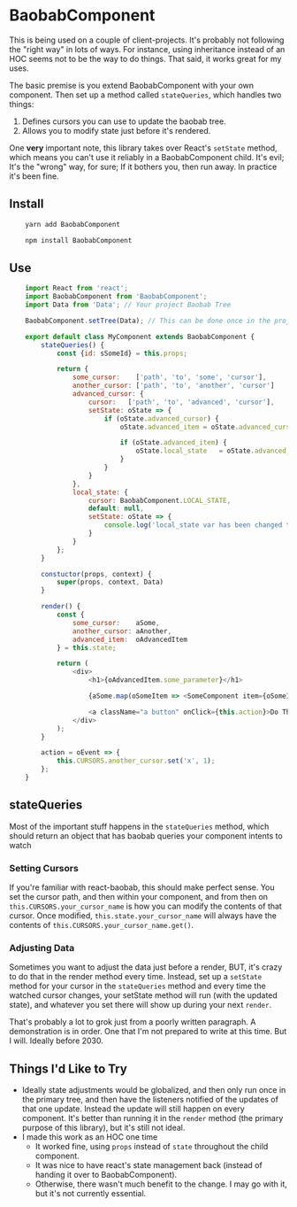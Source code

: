 # BaobabComponent

This is being used on a couple of client-projects.  It's probably not following the "right way" in lots of ways.  For instance, using inheritance instead of an HOC seems not to be the way to do things.  That said, it works great for my uses.

The basic premise is you extend BaobabComponent with your own component.  Then set up a method called `stateQueries`, which handles two things:

1. Defines cursors you can use to update the baobab tree.
2. Allows you to modify state just before it's rendered.

One **very** important note, this library takes over React's `setState` method, which means you can't use it reliably in a BaobabComponent child.  It's evil; It's the "wrong" way, for sure;  If it bothers you, then run away.  In practice it's been fine.


## Install

```bash
    yarn add BaobabComponent
```


```bash
    npm install BaobabComponent
```

## Use

```javascript
    import React from 'react';
    import BaobabComponent from 'BaobabComponent';
    import Data from 'Data'; // Your project Baobab Tree

    BaobabComponent.setTree(Data); // This can be done once in the project

    export default class MyComponent extends BaobabComponent {
        stateQueries() {
            const {id: sSomeId} = this.props;

            return {
                some_cursor:    ['path', 'to', 'some', 'cursor'],
                another_cursor: ['path', 'to', 'another', 'cursor']
                advanced_cursor: {
                    cursor:   ['path', 'to', 'advanced', 'cursor'],
                    setState: oState => {
                        if (oState.advanced_cursor) {
                            oState.advanced_item = oState.advanced_cursor[sSomeId];

                            if (oState.advanced_item) {
                                oState.local_state   = oState.advanced_item.something_interesting;
                            }
                        }
                    }
                },
                local_state: {
                    cursor: BaobabComponent.LOCAL_STATE,
                    default: null,
                    setState: oState => {
                        console.log('local_state var has been changed to', oState.local_state);
                    }
                }
            };
        }

        constuctor(props, context) {
            super(props, context, Data)
        }

        render() {
            const {
                some_cursor:    aSome,
                another_cursor: aAnother,
                advanced_item:  oAdvancedItem
            } = this.state;

            return (
                <div>
                    <h1>{oAdvancedItem.some_parameter}</h1>

                    {aSome.map(oSomeItem => <SomeComponent item={oSomeItem} />)}

                    <a className="a button" onClick={this.action}>Do Things!</a>
                </div>
            );
        }

        action = oEvent => {
            this.CURSORS.another_cursor.set('x', 1);
        };
    }
```

## stateQueries

Most of the important stuff happens in the `stateQueries` method, which should return an object that has baobab queries your
component intents to watch

### Setting Cursors

If you're familiar with react-baobab, this should make perfect sense.  You set the cursor path, and then within your component,
and from then on `this.CURSORS.your_cursor_name` is how you can modify the contents of that cursor.  Once modified,
`this.state.your_cursor_name` will always have the contents of `this.CURSORS.your_cursor_name.get()`.

### Adjusting Data

Sometimes you want to adjust the data just before a render, BUT, it's crazy to do that in the render method every time.
Instead, set up a `setState` method for your cursor in the `stateQueries` method and every time the watched cursor
changes, your setState method will run (with the updated state), and whatever you set there will show up during your
next `render`.

That's probably a lot to grok just from a poorly written paragraph.  A demonstration is in order.  One that I'm not
prepared to write at this time.  But I will.  Ideally before 2030.

## Things I'd Like to Try

* Ideally state adjustments would be globalized, and then only run once in the primary tree, and then have the listeners notified of the updates of that one update.  Instead the update will still happen on every component.  It's better than running it in the `render` method (the primary purpose of this library), but it's still not ideal.
* I made this work as an HOC one time
  * It worked fine, using `props` instead of `state` throughout the child component.
  * It was nice to have react's state management back (instead of handing it over to BaobabComponent).
  * Otherwise, there wasn't much benefit to the change.  I may go with it, but it's not currently essential.
